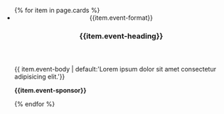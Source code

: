 <link href='https://fonts.googleapis.com/css?family=Montserrat' rel='stylesheet'>

<div class="resources">
    <ul class="usa-card-group">
        {% for item in page.cards %}
        <li class="tablet:grid-col-4 usa-card">
            <div class="event__card">
                <header class="event-card__header">
                    <span class="event__format">{{item.event-format}}</span>
                    <h3>{{item.event-heading}}</h3>
                </header>
                <div class="event-card__body">
                    <p> {{ item.event-body | default:'Lorem ipsum dolor sit amet consectetur adipisicing elit.'}}</p>
                    <p style="font-weight: bold;">{{item.event-sponsor}}</p>
                </div>
            </div>
        </li>
        {% endfor %}
    </ul>
</div>